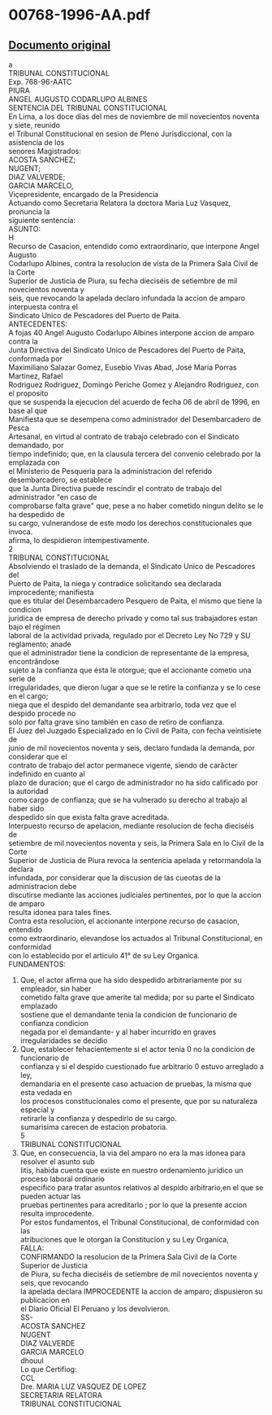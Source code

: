 
00768-1996-AA.pdf
=================
  
[Documento original](https://tc.gob.pe/jurisprudencia/1997/00768-1996-AA.pdf)  
---  
a  
TRIBUNAL CONSTITUCIONAL  
Exp. 768-96-AATC  
PIURA  
ANGEL AUGUSTO CODARLUPO ALBINES  
SENTENCIA DEL TRIBUNAL CONSTITUCIONAL  
En Lima, a los doce dias del mes de noviembre de mil novecientos noventa y siete, reunido  
el Tribunal Constitucional en sesion de Pleno Jurisdiccional, con la asistencia de los  
senores Magistrados:  
ACOSTA SANCHEZ;  
NUGENT;  
DIAZ VALVERDE;  
GARCIA MARCELO,  
Viçepresidente, encargado de la Presidencia  
Actuando como Secretaria Relatora la doctora Maria Luz Vasquez, pronuncia la  
siguiente sentencia:  
ASUNTO:  
H  
Recurso de Casacion, entendido como extraordinario, que interpone Angel Augusto  
Codarlupo Albines, contra la resolucion de vista de la Primera Sala Civil de la Corte  
Superior de Justicia de Piura, su fecha dieciséis de setiembre de mil novecientos noventa y  
seis, que revocando la apelada declaro infundada la accion de amparo interpuesta contra el  
Sindicato Unico de Pescadores del Puerto de Paita.  
ANTECEDENTES:  
A fojas 40 Angel Augusto Codarlupo Albines interpone accion de amparo contra la  
Junta Directiva del Sindicato Unico de Pescadores del Puerto de Paita, conformada por  
Maximiliano Salazar Gomez, Eusebio Vivas Abad, José Maria Porras Martinez, Rafael  
Rodriguez Rodriguez, Domingo Periche Gomez y Alejandro Rodriguez, con el proposito  
que se suspenda la ejecucion del acuerdo de fecha 06 de abril de 1996, en base al que  
Manifiesta que se desempena como administrador del Desembarcadero de Pesca  
Artesanal, en virtud al contrato de trabajo celebrado con el Sindicato demandado, por  
tiempo indefinido; que, en la clausula tercera del convenio celebrado por la emplazada con  
el Ministerio de Pesqueria para la administracion del referido desembarcadero, se establece  
que la Junta Directiva puede rescindir el contrato de trabajo del administrador "en caso de  
comprobarse falta grave" que, pese a no haber cometido ningun delito se le ha despedido de  
su cargo, vulnerandose de este modo los derechos constitucionales que invoca.  
afirma, lo despidieron intempestivamente.  
2  
TRIBUNAL CONSTITUCIONAL  
Absolviendo el traslado de la demanda, el Sindicato Unico de Pescadores del  
Puerto de Paita, la niega y contradice solicitando sea declarada improcedente; manifiesta  
que es titular del Desembarcadero Pesquero de Paita, el mismo que tiene la condicion  
juridica de empresa de derecho privado y como tal sus trabajadores estan bajo el régimen  
laboral de la actividad privada, regulado por el Decreto Ley No 729 y SU reglamento; anade  
que el administrador tiene la condicion de representante de la empresa, encontrândose  
sujeto a la confianza que ésta le otorgue; que el accionante cometio una serie de  
irregularidades, que dieron lugar a que se le retire la confianza y se lo cese en el cargo;  
niega que el despido del demandante sea arbitrario, toda vez que el despido procede no  
solo por falta grave sino también en caso de retiro de confianza.  
El Juez del Juzgado Especializado en lo Civil de Paita, con fecha veintisiete de  
junio de mil novecientos noventa y seis, declaro fundada la demanda, por considerar que el  
contrato de trabajo del actor permanece vigente, siendo de carâcter indefinido en cuanto al  
plazo de duracion; que el cargo de administrador no ha sido calificado por la autoridad  
como cargo de confianza; que se ha vulnerado su derecho al trabajo al haber sido  
despedido sin que exista falta grave acreditada.  
Interpuesto recurso de apelacion, mediante resolucion de fecha dieciséis de  
setiembre de mil novecientos noventa y seis, la Primera Sala en lo Civil de la Corte  
Superior de Justicia de Piura revoca la sentencia apelada y retormandola la declara  
infundada, por considerar que la discusion de las cueotas de la administracion debe  
discutirse mediante las acciones judiciales pertinentes, por lo que la accion de amparo  
resulta idonea para tales fines.  
Contra esta resolucion, el accionante interpone recurso de casacion, entendido  
como extraordinario, elevandose los actuados al Tribunal Constitucional, en conformidad  
con lo establecido por el articulo 41° de su Ley Organica.  
FUNDAMENTOS:  
1. Que, el actor afirma que ha sido despedido arbitrariamente por su empleador, sin haber  
cometido falta grave que amerite tal medida; por su parte el Sindicato emplazado  
sostiene que el demandante tenia la condicion de funcionario de confianza condicion  
negada por el demandante- y al haber incurrido en graves irregularidades se decidio  
2. Que, establecer fehacientemente si el actor tenia 0 no la condicion de funcionario de  
confianza y si el despido cuestionado fue arbitrario 0 estuvo arreglado a ley,  
demandaria en el presente caso actuacion de pruebas, la misma que esta vedada en  
los procesos constitucionales como el presente, que por su naturaleza especial y  
retirarle la confianza y despedirlo de su cargo.  
sumarisima carecen de estacion probatoria.  
5  
TRIBUNAL CONSTITUCIONAL  
3. Que, en consecuencia, la via del amparo no era la mas idonea para resolver el asunto sub  
litis, habida cuenta que existe en nuestro ordenamiento juridico un proceso laboral ordinario  
especifico para tratar asuntos relativos al despido arbitrario,en el que se pueden actuar las  
pruebas pertinentes para acreditarlo ; por lo que la presente accion resulta improcedente.  
Por estos fundamentos, el Tribunal Constitucional, de conformidad con las  
atribuciones que le otorgan la Constitucion y su Ley Organica,  
FALLA:  
CONFIRMANDO la resolucion de la Primera Sala Civil de la Corte Superior de Justicia  
de Piura, su fecha dieciséis de setiembre de mil novecientos noventa y seis, que revocando  
la apelada declara IMPROCEDENTE la accion de amparo; dispusieron su publicacion en  
el Diario Oficial El Peruano y los devolvieron.  
SS-  
ACOSTA SANCHEZ  
NUGENT  
DIAZ VALVERDE  
GARCIA MARCELO  
dhouul  
Lo que Certifiog:  
CCL  
Dre. MARIA LUZ VASQUEZ DE LOPEZ  
SECRETARIA RELATORA  
TRIBUNAL CONSTITUCIONAL